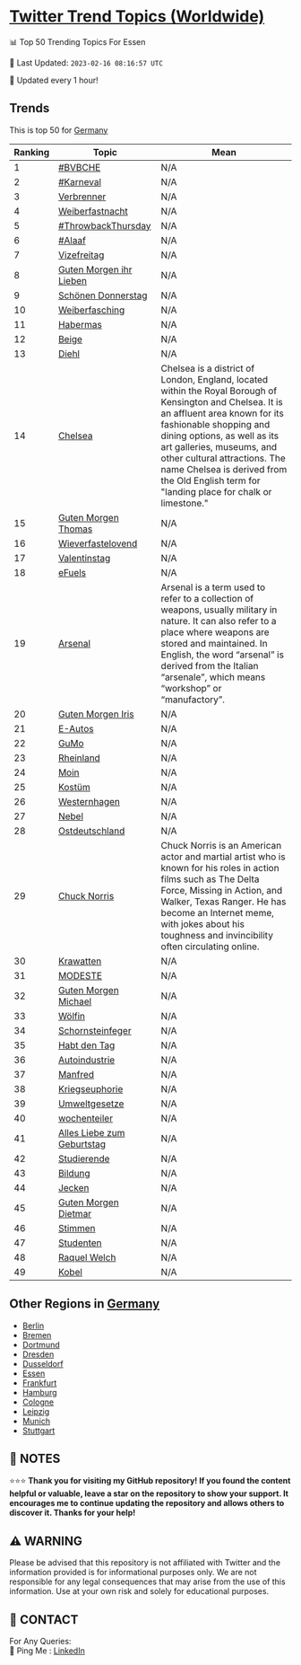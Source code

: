 [Twitter Trend Topics (Worldwide)](https://github.com/ErcinDedeoglu/Twitter-Trend-Topics)
==========


📊 Top 50 Trending Topics For Essen

📆 Last Updated: `2023-02-16 08:16:57 UTC`

🔧 Updated every 1 hour!


## Trends

This is top 50 for [Germany](</Germany>)

| Ranking | Topic | Mean |
| ------- | ------------ | ------------ |
| 1 | [#BVBCHE](http://twitter.com/search?q=%23BVBCHE) | N/A |
| 2 | [#Karneval](http://twitter.com/search?q=%23Karneval) | N/A |
| 3 | [Verbrenner](http://twitter.com/search?q=Verbrenner) | N/A |
| 4 | [Weiberfastnacht](http://twitter.com/search?q=Weiberfastnacht) | N/A |
| 5 | [#ThrowbackThursday](http://twitter.com/search?q=%23ThrowbackThursday) | N/A |
| 6 | [#Alaaf](http://twitter.com/search?q=%23Alaaf) | N/A |
| 7 | [Vizefreitag](http://twitter.com/search?q=Vizefreitag) | N/A |
| 8 | [Guten Morgen ihr Lieben](http://twitter.com/search?q=Guten+Morgen+ihr+Lieben) | N/A |
| 9 | [Schönen Donnerstag](http://twitter.com/search?q=Sch%c3%b6nen+Donnerstag) | N/A |
| 10 | [Weiberfasching](http://twitter.com/search?q=Weiberfasching) | N/A |
| 11 | [Habermas](http://twitter.com/search?q=Habermas) | N/A |
| 12 | [Beige](http://twitter.com/search?q=Beige) | N/A |
| 13 | [Diehl](http://twitter.com/search?q=Diehl) | N/A |
| 14 | [Chelsea](http://twitter.com/search?q=Chelsea) | Chelsea is a district of London, England, located within the Royal Borough of Kensington and Chelsea. It is an affluent area known for its fashionable shopping and dining options, as well as its art galleries, museums, and other cultural attractions. The name Chelsea is derived from the Old English term for "landing place for chalk or limestone." |
| 15 | [Guten Morgen Thomas](http://twitter.com/search?q=Guten+Morgen+Thomas) | N/A |
| 16 | [Wieverfastelovend](http://twitter.com/search?q=Wieverfastelovend) | N/A |
| 17 | [Valentinstag](http://twitter.com/search?q=Valentinstag) | N/A |
| 18 | [eFuels](http://twitter.com/search?q=eFuels) | N/A |
| 19 | [Arsenal](http://twitter.com/search?q=Arsenal) | Arsenal is a term used to refer to a collection of weapons, usually military in nature. It can also refer to a place where weapons are stored and maintained. In English, the word “arsenal” is derived from the Italian “arsenale”, which means “workshop” or “manufactory”. |
| 20 | [Guten Morgen Iris](http://twitter.com/search?q=Guten+Morgen+Iris) | N/A |
| 21 | [E-Autos](http://twitter.com/search?q=E-Autos) | N/A |
| 22 | [GuMo](http://twitter.com/search?q=GuMo) | N/A |
| 23 | [Rheinland](http://twitter.com/search?q=Rheinland) | N/A |
| 24 | [Moin](http://twitter.com/search?q=Moin) | N/A |
| 25 | [Kostüm](http://twitter.com/search?q=Kost%c3%bcm) | N/A |
| 26 | [Westernhagen](http://twitter.com/search?q=Westernhagen) | N/A |
| 27 | [Nebel](http://twitter.com/search?q=Nebel) | N/A |
| 28 | [Ostdeutschland](http://twitter.com/search?q=Ostdeutschland) | N/A |
| 29 | [Chuck Norris](http://twitter.com/search?q=Chuck+Norris) | Chuck Norris is an American actor and martial artist who is known for his roles in action films such as The Delta Force, Missing in Action, and Walker, Texas Ranger. He has become an Internet meme, with jokes about his toughness and invincibility often circulating online. |
| 30 | [Krawatten](http://twitter.com/search?q=Krawatten) | N/A |
| 31 | [MODESTE](http://twitter.com/search?q=MODESTE) | N/A |
| 32 | [Guten Morgen Michael](http://twitter.com/search?q=Guten+Morgen+Michael) | N/A |
| 33 | [Wölfin](http://twitter.com/search?q=W%c3%b6lfin) | N/A |
| 34 | [Schornsteinfeger](http://twitter.com/search?q=Schornsteinfeger) | N/A |
| 35 | [Habt den Tag](http://twitter.com/search?q=Habt+den+Tag) | N/A |
| 36 | [Autoindustrie](http://twitter.com/search?q=Autoindustrie) | N/A |
| 37 | [Manfred](http://twitter.com/search?q=Manfred) | N/A |
| 38 | [Kriegseuphorie](http://twitter.com/search?q=Kriegseuphorie) | N/A |
| 39 | [Umweltgesetze](http://twitter.com/search?q=Umweltgesetze) | N/A |
| 40 | [wochenteiler](http://twitter.com/search?q=wochenteiler) | N/A |
| 41 | [Alles Liebe zum Geburtstag](http://twitter.com/search?q=Alles+Liebe+zum+Geburtstag) | N/A |
| 42 | [Studierende](http://twitter.com/search?q=Studierende) | N/A |
| 43 | [Bildung](http://twitter.com/search?q=Bildung) | N/A |
| 44 | [Jecken](http://twitter.com/search?q=Jecken) | N/A |
| 45 | [Guten Morgen Dietmar](http://twitter.com/search?q=Guten+Morgen+Dietmar) | N/A |
| 46 | [Stimmen](http://twitter.com/search?q=Stimmen) | N/A |
| 47 | [Studenten](http://twitter.com/search?q=Studenten) | N/A |
| 48 | [Raquel Welch](http://twitter.com/search?q=Raquel+Welch) | N/A |
| 49 | [Kobel](http://twitter.com/search?q=Kobel) | N/A |



## Other Regions in [Germany](</Germany>)

* [Berlin](</Germany/Berlin.md>)
* [Bremen](</Germany/Bremen.md>)
* [Dortmund](</Germany/Dortmund.md>)
* [Dresden](</Germany/Dresden.md>)
* [Dusseldorf](</Germany/Dusseldorf.md>)
* [Essen](</Germany/Essen.md>)
* [Frankfurt](</Germany/Frankfurt.md>)
* [Hamburg](</Germany/Hamburg.md>)
* [Cologne](</Germany/Cologne.md>)
* [Leipzig](</Germany/Leipzig.md>)
* [Munich](</Germany/Munich.md>)
* [Stuttgart](</Germany/Stuttgart.md>)



## 📝 NOTES

⭐⭐⭐ **Thank you for visiting my GitHub repository! If you found the content helpful or valuable, leave a star on the repository to show your support. It encourages me to continue updating the repository and allows others to discover it. Thanks for your help!**


## ⚠️ WARNING

Please be advised that this repository is not affiliated with Twitter and the information provided is for informational purposes only. We are not responsible for any legal consequences that may arise from the use of this information. Use at your own risk and solely for educational purposes.


## 📨 CONTACT

 For Any Queries:  
            🏓 Ping Me : [LinkedIn](https://www.linkedin.com/in/ercindedeoglu/)
